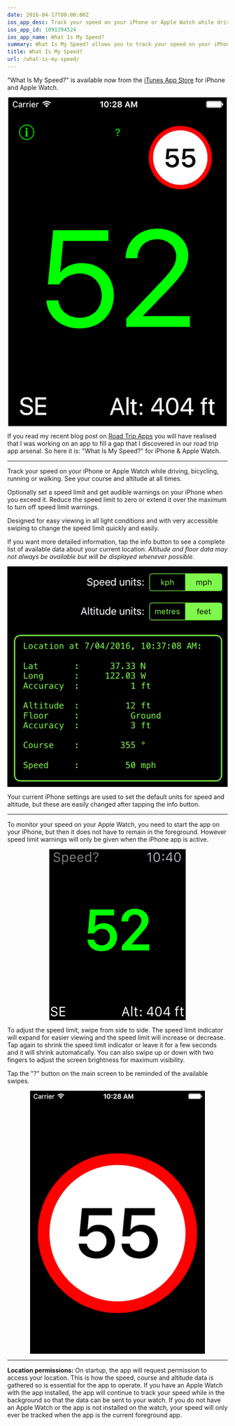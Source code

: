 ```yaml
---
date: 2016-04-17T00:00:00Z
ios_app_desc: Track your speed on your iPhone or Apple Watch while driving, bicycling, running or walking. See your course and altitude at all times. Set the speed limit to trigger warnings where appropriate.
ios_app_id: 1091394524
ios_app_name: What Is My Speed?
summary: What Is My Speed? allows you to track your speed on your iPhone or Apple Watch while driving, bicycling, running or walking. See your course and altitude at all times. Set the speed limit to trigger warnings where appropriate.
title: What Is My Speed?
url: /what-is-my-speed/
---
```


<style>
img {
    display: block;
    margin-left: auto;
    margin-right: auto }
</style>

"What Is My Speed?" is available now from the [iTunes App Store][1] for iPhone
and Apple Watch.

![What Is My Speed? - iPhone][2]

If you read my recent blog post on [Road Trip Apps][6] you will have realised
that I was working on an app to fill a gap that I discovered in our road trip
app arsenal. So here it is: "What Is My Speed?" for iPhone & Apple Watch.

---

Track your speed on your iPhone or Apple Watch while driving, bicycling, running
or walking. See your course and altitude at all times.

Optionally set a speed limit and get audible warnings on your iPhone when you
exceed it. Reduce the speed limit to zero or extend it over the maximum to turn
off speed limit warnings.

Designed for easy viewing in all light conditions and with very accessible
swiping to change the speed limit quickly and easily.

If you want more detailed information, tap the info button to see a complete
list of available data about your current location. _Altitude and floor data may
not always be available but will be displayed whenever possible._

![What Is My Speed? details - iPhone][3]

Your current iPhone settings are used to set the default units for speed and
altitude, but these are easily changed after tapping the info button.

---

To monitor your speed on your Apple Watch, you need to start the app on your
iPhone, but then it does not have to remain in the foreground. However speed
limit warnings will only be given when the iPhone app is active.

![What Is My Speed? Apple Watch][4]

To adjust the speed limit, swipe from side to side. The speed limit indicator
will expand for easier viewing and the speed limit will increase or decrease.
Tap again to shrink the speed limit indicator or leave it for a few seconds and
it will shrink automatically. You can also swipe up or down with two fingers to
adjust the screen brightness for maximum visibility.

Tap the "?" button on the main screen to be reminded of the available swipes.

![What Is My Speed? adjust speed limit - iPhone][5]

---

**Location permissions:** On startup, the app will request permission to access
your location. This is how the speed, course and altitude data is gathered so is
essential for the app to operate. If you have an Apple Watch with the app
installed, the app will continue to track your speed while in the background so
that the data can be sent to your watch. If you do not have an Apple Watch or
the app is not installed on the watch, your speed will only ever be tracked when
the app is the current foreground app.

[1]: https://itunes.apple.com/app/what-is-my-speed/id1091394524
[2]: /images/speed_1.png
[3]: /images/speed_2.png
[4]: /images/speed_watch_1.png
[5]: /images/speed_3.png
[6]: /post/2016-04-07-road-trip-apps/
